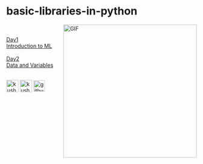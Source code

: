 # basic-libraries-in-python
<img align="right" alt="GIF"  width="353px" src="https://img1.wsimg.com/isteam/ip/9d14f629-7e83-46b9-a742-01233278d5da/py1-0002.png/:/cr=t:0%25,l:0%25,w:100%25,h:100%25/rs=w:1280" /><br>

<a href="https://github.com/Kushal997-das/Machine-Learning/tree/master/Introduction">Day1</a><br>
<a href="https://github.com/Kushal997-das/Machine-Learning/blob/master/Introduction/Day1%20-Introduction%20to%20ML.ipynb">Introduction to ML</a><br><br>
<a href="https://github.com/Kushal997-das/Machine-Learning/tree/master/Day2.Data%20and%20variable">Day2</a><br>
<a href="https://github.com/Kushal997-das/Machine-Learning/blob/master/Day2.Data%20and%20variable/Data%20and%20variable.ipynb">Data and Variables</h3></a><br><br>



<p align=left">
<a href="https://www.linkedin.com/in/kushal-das-7337421a9/"><img align="center" src="https://img.favpng.com/15/24/8/linkedin-professional-network-service-clip-art-png-favpng-q49500q2zb8L7VrKSwnzAPEEM.jpg" alt="kushal's linkedin" width="32px" height="31.5px"/></a> 
<a href="https://www.youtube.com/channel/UCIHj6mNCMnSnmWLHOxzIESw?view_as=subscriber" target="blank"><img align="center" src="https://img.favpng.com/18/7/22/scalable-vector-graphics-social-media-youtube-logo-png-favpng-X24i5zHCJkRER9Uik7KY0htRs.jpg" alt="kushal das" height="32" width="32" /></a>
<a href="https://github.com/Kushal997-das" target="blank"><img align="center" src="https://www.flaticon.com/svg/static/icons/svg/25/25231.svg" alt="github" height="30" width="30" /></a>  
</p>
